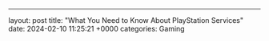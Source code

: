 ---
layout: post
title: "What You Need to Know About PlayStation Services"
date:   2024-02-10 11:25:21 +0000
categories: Gaming
